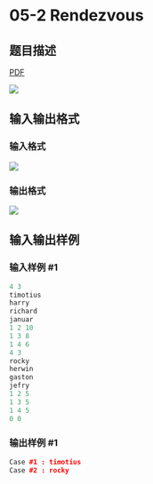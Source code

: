 # 05-2 Rendezvous

## 题目描述

[problemUrl]: https://uva.onlinejudge.org/index.php?option=com_onlinejudge&Itemid=8&category=22&page=show_problem&problem=1956

[PDF](https://uva.onlinejudge.org/external/110/p11015.pdf)

![](https://cdn.luogu.com.cn/upload/vjudge_pic/UVA11015/abe9838f2050701813ddc97f7cecda9d4899e9b2.png)

## 输入输出格式

### 输入格式

![](https://cdn.luogu.com.cn/upload/vjudge_pic/UVA11015/7f59ad4ef590d1878b514ed26b4392109be5876a.png)

### 输出格式

![](https://cdn.luogu.com.cn/upload/vjudge_pic/UVA11015/fe26195bc3c0db675fda9fc2b38ba9c41837c0fb.png)

## 输入输出样例

### 输入样例 #1

```cpp
4 3
timotius
harry
richard
januar
1 2 10
1 3 8
1 4 6
4 3
rocky
herwin
gaston
jefry
1 2 5
1 3 5
1 4 5
0 0
```


### 输出样例 #1

```cpp
Case #1 : timotius
Case #2 : rocky
```


